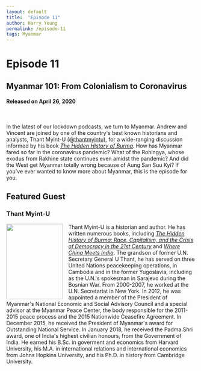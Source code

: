 ```yaml
---
layout: default
title:  "Episode 11"
author: Harry Yeung
permalink: /episode-11
tags: Myanmar
---
```


# Episode 11
## Myanmar 101: From Colonialism to Coronavirus
#### Released on April 26, 2020

<div id="buzzsprout-player-3517189"></div>
<script src="https://www.buzzsprout.com/699187/3517189-myanmar-101-from-colonialism-to-coronavirus.js?container_id=buzzsprout-player-3517189&player=small" type="text/javascript" charset="utf-8"></script>
<br>

In the latest of our lockdown podcasts, we turn to Myanmar. Andrew and Vincent are joined by one of the country's best known historians and analysts, Thant Myint-U [(@thantmyintu)](https://twitter.com/thantmyintu), for a wide-ranging discussion informed by his book [*The Hidden History of Burma*](https://www.amazon.com/gp/product/1324003294/ref=as_li_tl?ie=UTF8&camp=1789&creative=9325&creativeASIN=1324003294&linkCode=as2&tag=asiamatterspo-20&linkId=b015a2babfc96a8cc1dc6d9c5b9bff88). How has Myanmar fared so far in the coronavirus pandemic? What of the Rohingya, whose exodus from Rakhine state continues even amidst the pandemic? And did the West get Myanmar totally wrong because of Aung San Suu Kyi? If you've ever wanted to know more about Myanmar, this is the episode for you.

## Featured Guest

### Thant Myint-U

<html>
<head>
<style>
img {
  float: left;
}
</style>
</head>
<body>

<p><img src="https://user-images.githubusercontent.com/67763587/94618293-c4b0c580-025f-11eb-9563-d186313005a2.png"
 style="width:150px;height:200px;margin-right:15px;">
Thant Myint-U is a historian and author. He has written numerous books, including <a href="https://www.amazon.com/gp/product/1324003294/ref=as_li_tl?ie=UTF8&camp=1789&creative=9325&creativeASIN=1324003294&linkCode=as2&tag=asiamatterspo-20&linkId=b015a2babfc96a8cc1dc6d9c5b9bff88"><i>The Hidden History of Burma: Race, Capitalism, and the Crisis of Democracy in the 21st Century</i></a> and <a href="https://www.amazon.com/gp/product/0374533520/ref=as_li_tl?ie=UTF8&camp=1789&creative=9325&creativeASIN=0374533520&linkCode=as2&tag=asiamatterspo-20&linkId=bfe704c9dd7d856e211b503d1bfa667f"><i>Where China Meets India</i></a>. The grandson of former U.N. Secretary General U Thant, he has served on three United Nations peacekeeping operations, in Cambodia and in the former Yugoslavia, including as the U.N.'s spokesman in Sarajevo during the Bosnian War. From 2000-2007, he worked at the U.N. Secretariat in New York. In 2012, he was appointed a member of the President of Myanmar's National Economic and Social Advisory Council and a special advisor at the Myanmar Peace Center, the body responsible for the 2011-2015 peace process and the 2015 Nationwide Ceasefire Agreement. In December 2015, he received the President of Myanmar's award for Outstanding National Service. In January 2018, he received the Padma Shri award, one of India's highest civilian honours, from the Government of India. He earned his B.Sc. in goverment and economics from Harvard University, his M.A. in international relations and international economics from Johns Hopkins University, and his Ph.D. in history from Cambridge University.

</p>

</body>
</html>
